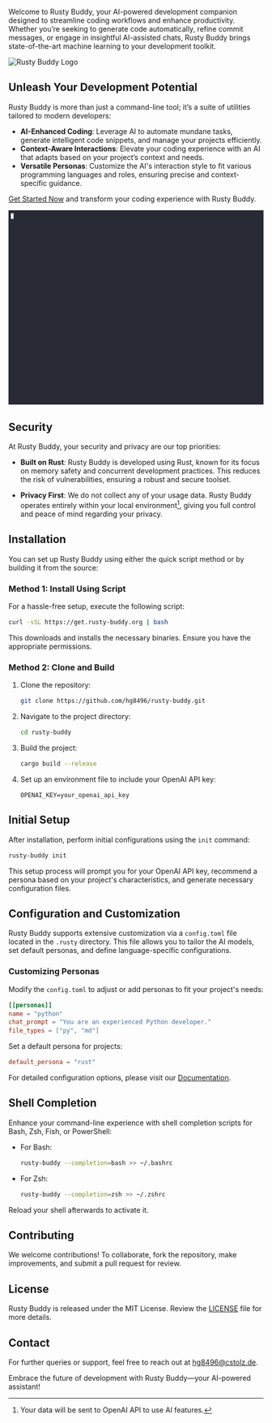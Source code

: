 Welcome to Rusty Buddy, your AI-powered development companion designed to streamline coding workflows and enhance productivity. Whether you’re seeking to generate code automatically, refine commit messages, or engage in insightful AI-assisted chats, Rusty Buddy brings state-of-the-art machine learning to your development toolkit.

![Rusty Buddy Logo](https://www.rusty-buddy.org/assets/images/rusty-buddy-logo-128.png)

## Unleash Your Development Potential

Rusty Buddy is more than just a command-line tool; it’s a suite of utilities tailored to modern developers:

- **AI-Enhanced Coding**: Leverage AI to automate mundane tasks, generate intelligent code snippets, and manage your projects efficiently.
- **Context-Aware Interactions**: Elevate your coding experience with an AI that adapts based on your project’s context and needs.
- **Versatile Personas**: Customize the AI's interaction style to fit various programming languages and roles, ensuring precise and context-specific guidance.

[Get Started Now](https://docs.rusty-buddy.org/getting_started) and transform your coding experience with Rusty Buddy.

![quickstart](docs/docs/quickstart.gif)
## Security

At Rusty Buddy, your security and privacy are our top priorities:

- **Built on Rust**: Rusty Buddy is developed using Rust, known for its focus on memory safety and concurrent development practices. This reduces the risk of vulnerabilities, ensuring a robust and secure toolset.
  
- **Privacy First**: We do not collect any of your usage data. Rusty Buddy operates entirely within your local environment[^1], giving you full control and peace of mind regarding your privacy.

## Installation

You can set up Rusty Buddy using either the quick script method or by building it from the source:

### Method 1: Install Using Script

For a hassle-free setup, execute the following script:

```bash
curl -sSL https://get.rusty-buddy.org | bash
```

This downloads and installs the necessary binaries. Ensure you have the appropriate permissions.

### Method 2: Clone and Build

1. Clone the repository:
   ```bash
   git clone https://github.com/hg8496/rusty-buddy.git
   ```
2. Navigate to the project directory:
   ```bash
   cd rusty-buddy
   ```
3. Build the project:
   ```bash
   cargo build --release
   ```
4. Set up an environment file to include your OpenAI API key:
   ```plaintext
   OPENAI_KEY=your_openai_api_key
   ```

## Initial Setup

After installation, perform initial configurations using the `init` command:

```bash
rusty-buddy init
```

This setup process will prompt you for your OpenAI API key, recommend a persona based on your project's characteristics, and generate necessary configuration files.

## Configuration and Customization

Rusty Buddy supports extensive customization via a `config.toml` file located in the `.rusty` directory. This file allows you to tailor the AI models, set default personas, and define language-specific configurations.

### Customizing Personas

Modify the `config.toml` to adjust or add personas to fit your project's needs:

```toml
[[personas]]
name = "python"
chat_prompt = "You are an experienced Python developer."
file_types = ["py", "md"]
```

Set a default persona for projects:

```toml
default_persona = "rust"
```

For detailed configuration options, please visit our [Documentation](https://docs.rusty-buddy.org/personas).

## Shell Completion

Enhance your command-line experience with shell completion scripts for Bash, Zsh, Fish, or PowerShell:

- For Bash:
  ```bash
  rusty-buddy --completion=bash >> ~/.bashrc
  ```
- For Zsh:
  ```zsh
  rusty-buddy --completion=zsh >> ~/.zshrc
  ```

Reload your shell afterwards to activate it.

## Contributing

We welcome contributions! To collaborate, fork the repository, make improvements, and submit a pull request for review.

## License

Rusty Buddy is released under the MIT License. Review the [LICENSE](LICENSE) file for more details.

## Contact

For further queries or support, feel free to reach out at [hg8496@cstolz.de](mailto:hg8496@cstolz.de).

Embrace the future of development with Rusty Buddy—your AI-powered assistant!

[^1]: Your data will be sent to OpenAI API to use AI features.